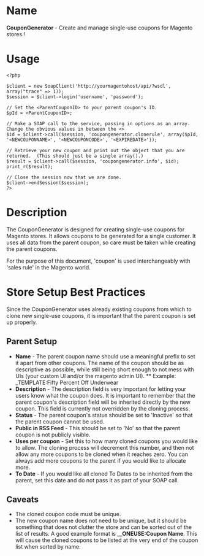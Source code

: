 # Name
**CouponGenerator** - Create and manage single-use coupons for Magento stores.!

# Usage
    <?php

    $client = new SoapClient('http://yourmagentohost/api/?wsdl', array("trace" => 1));
    $session = $client->login('username', 'password');
    
    // Set the <ParentCouponID> to your parent coupon's ID.
    $pId = <ParentCouponID>;
    
    // Make a SOAP call to the service, passing in options as an array.  Change the obvious values in between the <>
    $id = $client->call($session, 'coupongenerator.clonerule', array($pId, '<NEWCOUPONNAME>', '<NEWCOUPONCODE>', '<EXPIREDATE>'));
    
    // Retrieve your new coupon and print out the object that you are returned.  (This should just be a single array().)
    $result = $client->call($session, 'coupongenerator.info', $id);
    print_r($result);
    
    // Close the session now that we are done.
    $client->endSession($session);
    ?>
  
# Description
The CouponGenerator is designed for creating single-use coupons for Magento stores.  It allows coupons to be generated for a single customer.  It uses all data from the parent coupon, so care must be taken while creating the parent coupons.  

For the purpose of this document, 'coupon' is used interchangeably with 'sales rule' in the Magento world.

# Store Setup Best Practices
Since the CouponGenerator uses already existing coupons from which to clone new single-use coupons, it is important that the parent coupon is set up properly.

## Parent Setup
* **Name** - The parent coupon name should use a meaningful prefix to set it apart from other coupons.  The name of the coupon should be as descriptive as possible, while still being short enough to not mess with UIs (your custom UI and/or the magento admin UI).
** Example: _TEMPLATE:Fifty Percent Off Underwear
* **Description** - The description field is very important for letting your users know what the coupon does.  It is important to remember that the parent coupon's description field will be inherited directly by the new coupon.  This field is currently not overridden by the cloning process.
* **Status** - The parent coupon's status should be set to 'Inactive' so that the parent coupon cannot be used.
* **Public in RSS Feed** - This should be set to 'No' so that the parent coupon is not publicly visible.
* **Uses per coupon** - Set this to how many cloned coupons you would like to allow.  The cloning process will decrement this number, and then not allow any more coupons to be cloned when it reaches zero.  You can always add more coupons to the parent if you would like to allocate more.
* **To Date** - If you would like all cloned To Dates to be inherited from the parent, set this date and do not pass it as part of your SOAP call.

## Caveats
* The cloned coupon code must be unique.
* The new coupon name does not need to be unique, but it should be something that does not clutter the store and can be sorted out of the list of results.  A good example format is **__ONEUSE:Coupon Name**.  This will cause the cloned coupons to be listed at the very end of the coupon list when sorted by name.
